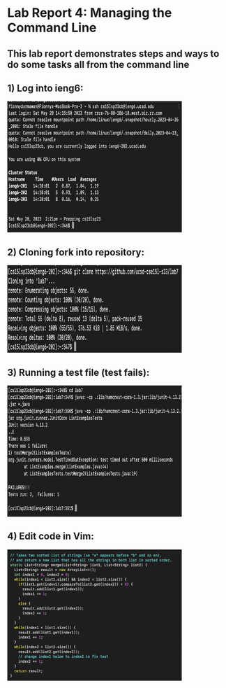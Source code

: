 # Lab Report 4: Managing the Command Line
## This lab report demonstrates steps and ways to do some tasks all from the command line

## 1) Log into ieng6:

<img src="ieng6.png" width="400" height="300">

## 2) Cloning fork into repository:

<img src="clonefork.png" width="400" height="200">

## 3) Running a test file (test fails):

<img src="runTestFail.png" width="400" height="300">

## 4) Edit code in Vim:

<img src="fixedCode.png" width="400" height="300">
